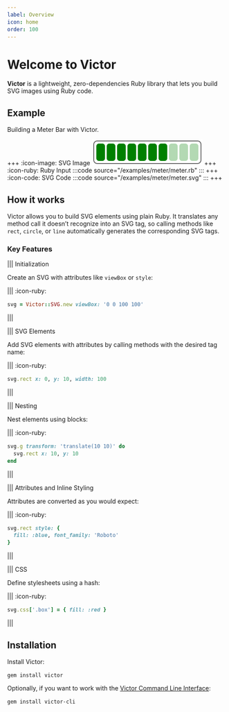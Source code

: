 ```yaml
---
label: Overview
icon: home
order: 100
---
```


# Welcome to Victor

**Victor** is a lightweight, zero-dependencies Ruby library that lets you build
SVG images using Ruby code.

## Example

Building a Meter Bar with Victor.

+++ :icon-image: SVG Image
![](/examples/meter/meter.svg)
+++ :icon-ruby: Ruby Input
:::code source="/examples/meter/meter.rb" :::
+++ :icon-code: SVG Code
:::code source="/examples/meter/meter.svg" :::
+++

## How it works

Victor allows you to build SVG elements using plain Ruby. It translates any
method call it doesn’t recognize into an SVG tag, so calling methods like
`rect`, `circle`, or `line` automatically generates the corresponding SVG
tags.


### Key Features

||| Initialization

Create an SVG with attributes like `viewBox` or `style`:

||| :icon-ruby:

```ruby
svg = Victor::SVG.new viewBox: '0 0 100 100'
```

|||


||| SVG Elements

Add SVG elements with attributes by calling methods with the desired tag name:

||| :icon-ruby:

```ruby
svg.rect x: 0, y: 10, width: 100
```

|||

||| Nesting

Nest elements using blocks:

||| :icon-ruby:

```ruby
svg.g transform: 'translate(10 10)' do
  svg.rect x: 10, y: 10
end
```

|||

||| Attributes and Inline Styling

Attributes are converted as you would expect:

||| :icon-ruby:

```ruby
svg.rect style: {
  fill: :blue, font_family: 'Roboto'
}
```

|||

||| CSS

Define stylesheets using a hash:

||| :icon-ruby:

```ruby
svg.css['.box'] = { fill: :red }
```

|||

## Installation

Install Victor:

```shell
gem install victor
```

Optionally, if you want to work with the
[Victor Command Line Interface](/usage-patterns/cli/):

```shell
gem install victor-cli
```